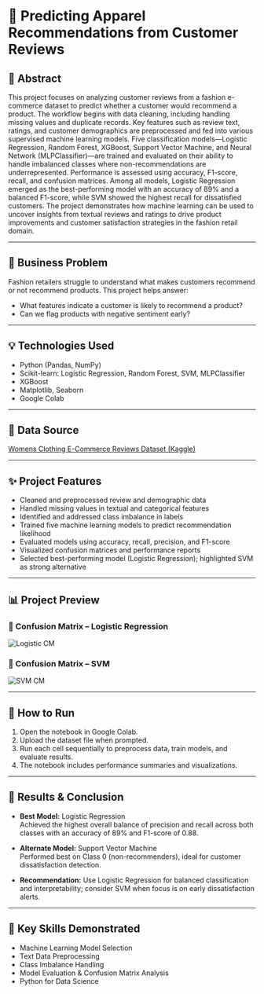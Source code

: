 # 👗 Predicting Apparel Recommendations from Customer Reviews

## 🧠 Abstract
This project focuses on analyzing customer reviews from a fashion e-commerce dataset to predict whether a customer would recommend a product. The workflow begins with data cleaning, including handling missing values and duplicate records. Key features such as review text, ratings, and customer demographics are preprocessed and fed into various supervised machine learning models. Five classification models—Logistic Regression, Random Forest, XGBoost, Support Vector Machine, and Neural Network (MLPClassifier)—are trained and evaluated on their ability to handle imbalanced classes where non-recommendations are underrepresented. Performance is assessed using accuracy, F1-score, recall, and confusion matrices. Among all models, Logistic Regression emerged as the best-performing model with an accuracy of 89% and a balanced F1-score, while SVM showed the highest recall for dissatisfied customers. The project demonstrates how machine learning can be used to uncover insights from textual reviews and ratings to drive product improvements and customer satisfaction strategies in the fashion retail domain.

---

## 🎯 Business Problem
Fashion retailers struggle to understand what makes customers recommend or not recommend products. This project helps answer:
- What features indicate a customer is likely to recommend a product?
- Can we flag products with negative sentiment early?

---

## 💡 Technologies Used
- Python (Pandas, NumPy)
- Scikit-learn: Logistic Regression, Random Forest, SVM, MLPClassifier
- XGBoost
- Matplotlib, Seaborn
- Google Colab

---

## 📂 Data Source
[Womens Clothing E-Commerce Reviews Dataset (Kaggle)](https://www.kaggle.com/nicapotato/womens-ecommerce-clothing-reviews)

---

## ✨ Project Features
- Cleaned and preprocessed review and demographic data
- Handled missing values in textual and categorical features
- Identified and addressed class imbalance in labels
- Trained five machine learning models to predict recommendation likelihood
- Evaluated models using accuracy, recall, precision, and F1-score
- Visualized confusion matrices and performance reports
- Selected best-performing model (Logistic Regression); highlighted SVM as strong alternative

---

## 📊 Project Preview

### 🔹 Confusion Matrix – Logistic Regression
![Logistic CM](Screenshot_Logistic_CM.png)

### 🔹 Confusion Matrix – SVM
![SVM CM](Screenshot_SVM_CM.png)

---

## 🚀 How to Run

1. Open the notebook in Google Colab.
2. Upload the dataset file when prompted.
3. Run each cell sequentially to preprocess data, train models, and evaluate results.
4. The notebook includes performance summaries and visualizations.

---

## 🧠 Results & Conclusion

- **Best Model:** Logistic Regression  
  Achieved the highest overall balance of precision and recall across both classes with an accuracy of 89% and F1-score of 0.88.
  
- **Alternate Model:** Support Vector Machine  
  Performed best on Class 0 (non-recommenders), ideal for customer dissatisfaction detection.

- **Recommendation:** Use Logistic Regression for balanced classification and interpretability; consider SVM when focus is on early dissatisfaction alerts.

---

## 🧰 Key Skills Demonstrated

- Machine Learning Model Selection
- Text Data Preprocessing
- Class Imbalance Handling
- Model Evaluation & Confusion Matrix Analysis
- Python for Data Science
